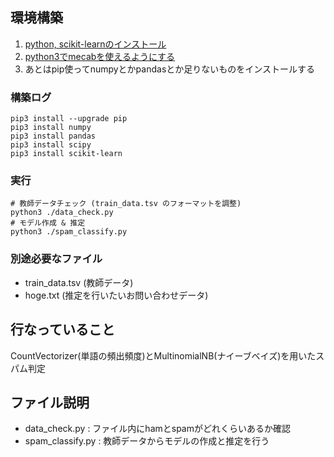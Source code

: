 ## 環境構築
1. [python, scikit-learnのインストール](http://brainvalley.jp/blog/11)
2. [python3でmecabを使えるようにする](https://qiita.com/taroc/items/b9afd914432da08dafc8)
3. あとはpip使ってnumpyとかpandasとか足りないものをインストールする

### 構築ログ

```
pip3 install --upgrade pip
pip3 install numpy
pip3 install pandas
pip3 install scipy
pip3 install scikit-learn
```

### 実行

```
# 教師データチェック (train_data.tsv のフォーマットを調整)
python3 ./data_check.py
# モデル作成 & 推定
python3 ./spam_classify.py
```

### 別途必要なファイル

- train_data.tsv (教師データ)
- hoge.txt (推定を行いたいお問い合わせデータ)


## 行なっていること
CountVectorizer(単語の頻出頻度)とMultinomialNB(ナイーブベイズ)を用いたスパム判定

## ファイル説明
- data_check.py : ファイル内にhamとspamがどれくらいあるか確認
- spam_classify.py : 教師データからモデルの作成と推定を行う

